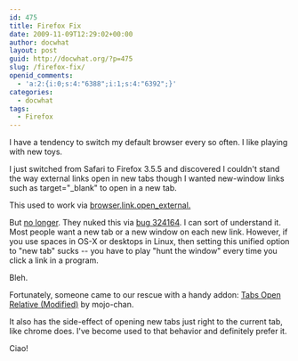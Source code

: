 ```yaml
---
id: 475
title: Firefox Fix
date: 2009-11-09T12:29:02+00:00
author: docwhat
layout: post
guid: http://docwhat.org/?p=475
slug: /firefox-fix/
openid_comments:
  - 'a:2:{i:0;s:4:"6388";i:1;s:4:"6392";}'
categories:
  - docwhat
tags:
  - Firefox
---
```

I have a tendency to switch my default browser every so often.  I like playing with new toys.

I just switched from Safari to Firefox 3.5.5 and discovered I couldn't stand the way external links open in new tabs though I wanted new-window links such as target="_blank" to open in a new tab.

This used to work via <a href="http://kb.mozillazine.org/Browser.link.open_external">browser.link.open_external.</a>

But <a href="http://kb.mozillazine.org/Browser.link.open_external">no longer</a>.  They nuked this via <a href="https://bugzilla.mozilla.org/show_bug.cgi?id=324164">bug 324164</a>.  I can sort of understand it.  Most people want a new tab or a new window on each new link.  However, if you use spaces in OS-X or desktops in Linux, then setting this unified option to "new tab" sucks -- you have to play "hunt the window" every time you click a link in a program.

Bleh.

Fortunately, someone came to our rescue with a handy addon: <a href="https://addons.mozilla.org/en-US/firefox/addon/13626">Tabs Open Relative (Modified)</a> by mojo-chan.

It also has the side-effect of opening new tabs just right to the current tab, like chrome does.  I've become used to that behavior and definitely prefer it.

Ciao!
